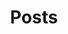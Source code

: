 ---
_layout: BlockLayout
title: Posts

section:
  heading: Latest posts
  text: Read the latest articles from our blog.
  cards:
    - name: Summer Collection
      date: '2024-06-09'
      text: Today we have launched our new summer collection in europe. Ranging from new graphic tees to swim shorts. Check it out now!
      href: /
      image: /images/placeholder.webp
      author:
        name: John Doe
        tagline: Ceo @ Company
        image: /avatar-placeholder.jpg
    - name: Summer Collection
      date: '2024-06-09'
      text: Today we have launched our new summer collection in europe. Ranging from new graphic tees to swim shorts. Check it out now!
      href: /
      image: /images/placeholder.webp
      author:
        name: John Doe
        tagline: Ceo @ Company
        image: /avatar-placeholder.jpg
    - name: Summer Collection
      date: '2024-06-09'
      text: Today we have launched our new summer collection in europe. Ranging from new graphic tees to swim shorts. Check it out now!
      href: /
      image: /images/placeholder.webp
      author:
        name: John Doe
        tagline: Ceo @ Company
        image: /avatar-placeholder.jpg
---